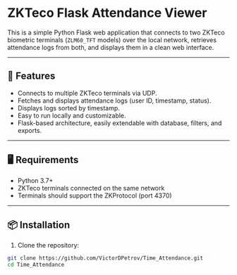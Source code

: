 # ZKTeco Flask Attendance Viewer

This is a simple Python Flask web application that connects to two ZKTeco biometric terminals (`ZLM60_TFT` models) over the local network, retrieves attendance logs from both, and displays them in a clean web interface.

---

## 🔧 Features

- Connects to multiple ZKTeco terminals via UDP.
- Fetches and displays attendance logs (user ID, timestamp, status).
- Displays logs sorted by timestamp.
- Easy to run locally and customizable.
- Flask-based architecture, easily extendable with database, filters, and exports.

---

## 🖥️ Requirements

- Python 3.7+
- ZKTeco terminals connected on the same network
- Terminals should support the ZKProtocol (port 4370)

---

## 📦 Installation

1. Clone the repository:

```bash
git clone https://github.com/VictorDPetrov/Time_Attendance.git
cd Time_Attendance
